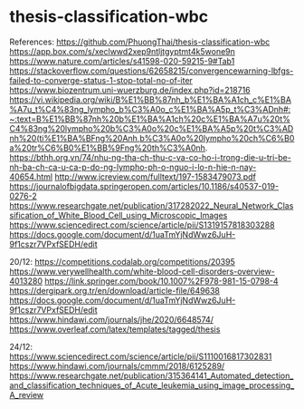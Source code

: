 # thesis-classification-wbc
References:
https://github.com/PhuongThai/thesis-classification-wbc
https://app.box.com/s/xeclwwd2xep9ntljtgyptmt4k5wone9n
https://www.nature.com/articles/s41598-020-59215-9#Tab1
https://stackoverflow.com/questions/62658215/convergencewarning-lbfgs-failed-to-converge-status-1-stop-total-no-of-iter
https://www.biozentrum.uni-wuerzburg.de/index.php?id=218716
https://vi.wikipedia.org/wiki/B%E1%BB%87nh_b%E1%BA%A1ch_c%E1%BA%A7u_t%C4%83ng_lympho_b%C3%A0o_c%E1%BA%A5p_t%C3%ADnh#:~:text=B%E1%BB%87nh%20b%E1%BA%A1ch%20c%E1%BA%A7u%20t%C4%83ng%20lympho%20b%C3%A0o%20c%E1%BA%A5p%20t%C3%ADnh%20(ti%E1%BA%BFng%20Anh,b%C3%A0o%20lympho%20ch%C6%B0a%20tr%C6%B0%E1%BB%9Fng%20th%C3%A0nh.
https://bthh.org.vn/74/nhu-ng-tha-ch-thu-c-va-co-ho-i-trong-die-u-tri-be-nh-ba-ch-ca-u-ca-p-do-ng-lympho-ph-o-nguo-i-lo-n-hie-n-nay-40654.html
http://www.jcreview.com/fulltext/197-1583479073.pdf
https://journalofbigdata.springeropen.com/articles/10.1186/s40537-019-0276-2
https://www.researchgate.net/publication/317282022_Neural_Network_Classification_of_White_Blood_Cell_using_Microscopic_Images
https://www.sciencedirect.com/science/article/pii/S1319157818303288
https://docs.google.com/document/d/1uaTmYjNdWwz6JuH-9f1cszr7VPxfSEDH/edit

20/12: https://competitions.codalab.org/competitions/20395
https://www.verywellhealth.com/white-blood-cell-disorders-overview-4013280
https://link.springer.com/book/10.1007%2F978-981-15-0798-4
https://dergipark.org.tr/en/download/article-file/649638
https://docs.google.com/document/d/1uaTmYjNdWwz6JuH-9f1cszr7VPxfSEDH/edit
https://www.hindawi.com/journals/jhe/2020/6648574/
https://www.overleaf.com/latex/templates/tagged/thesis


24/12:
https://www.sciencedirect.com/science/article/pii/S1110016817302831
https://www.hindawi.com/journals/cmmm/2018/6125289/
https://www.researchgate.net/publication/315364141_Automated_detection_and_classification_techniques_of_Acute_leukemia_using_image_processing_A_review
